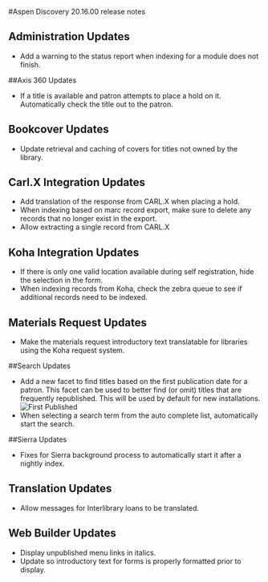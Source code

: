 #Aspen Discovery 20.16.00 release notes
## Administration Updates
- Add a warning to the status report when indexing for a module does not finish. 

##Axis 360 Updates
- If a title is available and patron attempts to place a hold on it. Automatically check the title out to the patron.  

## Bookcover Updates
- Update retrieval and caching of covers for titles not owned by the library.  

## Carl.X Integration Updates
- Add translation of the response from CARL.X when placing a hold.
- When indexing based on marc record export, make sure to delete any records that no longer exist in the export. 
- Allow extracting a single record from CARL.X

## Koha Integration Updates
- If there is only one valid location available during self registration, hide the selection in the form. 
- When indexing records from Koha, check the zebra queue to see if additional records need to be indexed. 

## Materials Request Updates
- Make the materials request introductory text translatable for libraries using the Koha request system.

##Search Updates
- Add a new facet to find titles based on the first publication date for a patron. This facet can be used to better find (or omit) titles that are frequently republished.  This will be used by default for new installations.
  ![First Published](/release_notes/images/20_16_00_first_published_facet.png)
- When selecting a search term from the auto complete list, automatically start the search. 

##Sierra Updates
- Fixes for Sierra background process to automatically start it after a nightly index.

## Translation Updates
- Allow messages for Interlibrary loans to be translated. 

## Web Builder Updates
- Display unpublished menu links in italics. 
- Update so introductory text for forms is properly formatted prior to display.  